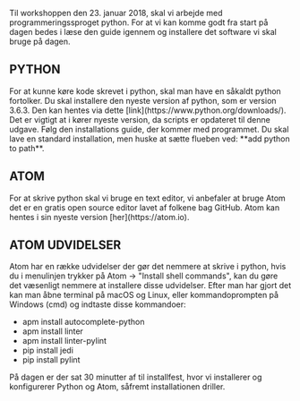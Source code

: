 Til workshoppen den 23. januar 2018, skal vi arbejde med programmeringssproget python.
For at vi kan komme godt fra start på dagen bedes i læse den guide igennem og installere
det software vi skal bruge på dagen.

<h2>PYTHON</h2>
For at kunne køre kode skrevet i python, skal man have en såkaldt python fortolker.
Du skal installere den nyeste version af python, som er version 3.6.3. Den kan hentes via
dette [link](https://www.python.org/downloads/). Det er vigtigt at i kører nyeste version,
da scripts er opdateret til denne udgave.
Følg den installations guide, der kommer med programmet. Du skal lave en standard installation,
men huske at sætte flueben ved: **add python to path**.

<h2>ATOM</h2>
For at skrive python skal vi bruge en text editor, vi anbefaler at bruge Atom det er en
gratis open source editor lavet af folkene bag GitHub. Atom kan hentes i sin nyeste version [her](https://atom.io).

<h2>ATOM UDVIDELSER</h2>
Atom har en række udvidelser der gør det nemmere at skrive i python, hvis du i
menulinjen trykker på Atom -> "Install shell commands", kan du gøre det
væsenligt nemmere at installere disse udvidelser.
Efter man har gjort det kan man åbne terminal på macOS og Linux, eller kommandoprompten
på Windows (cmd) og indtaste disse kommandoer:

* apm install autocomplete-python
* apm install linter
* apm install linter-pylint
* pip install jedi
* pip install pylint

På dagen er der sat 30 minutter af til installfest, hvor vi installerer og konfigurerer Python og Atom, såfremt installationen driller.
